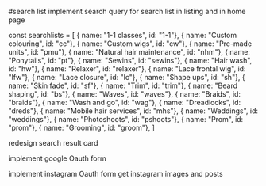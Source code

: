 #search list 
implement search query for search list in listing and in home page

const searchlists = [
  { name: "1-1 classes", id: "1-1"},
  { name: "Custom colouring", id: "cc"},
  { name: "Custom wigs", id: "cw"},
  { name: "Pre-made units", id: "pmu"},
  { name: "Natural hair maintenance", id: "nhm"},
  { name: "Ponytails", id: "pt"},
  { name: "Sewins", id: "sewins"},
  { name: "Hair wash", id: "hw"},
  { name: "Relaxer", id: "relaxer"},
  { name: "Lace frontal wig", id: "lfw"},
  { name: "Lace closure", id: "lc"},
  { name: "Shape ups", id: "sh"},
  { name: "Skin fade", id: "sf"},
  { name: "Trim", id: "trim"},
  { name: "Beard shaping", id: "bs"},
  { name: "Waves", id: "waves"},
  { name: "Braids", id: "braids"},
  { name: "Wash and go", id: "wag"},
  { name: "Dreadlocks", id: "dreds"},
  { name: "Mobile hair services", id: "mhs"},
  { name: "Weddings", id: "weddings"},
  { name: "Photoshoots", id: "pshoots"},
  { name: "Prom", id: "prom"},
  { name: "Grooming", id: "groom"},
]


redesign search result card

implement google Oauth form

implement instagram Oauth form
get instagram images and posts